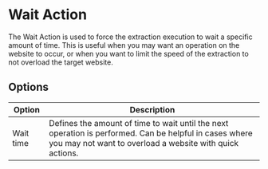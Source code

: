 # Wait Action
The Wait Action is used to force the extraction execution to wait a specific amount of time. This is useful when you may want an operation on the website to occur, or when you want to limit the speed of the extraction to not overload the target website.

## Options
| Option           | Description |
| ------           | ----------- |
| Wait time        | Defines the amount of time to wait until the next operation is performed. Can be helpful in cases where you may not want to overload a website with quick actions. |